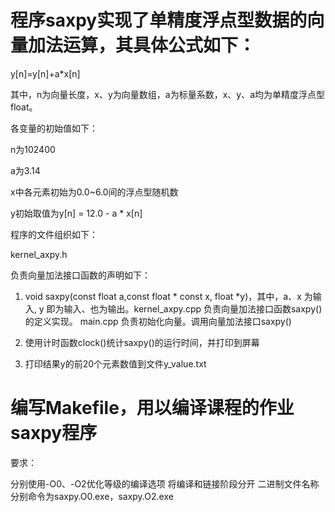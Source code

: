 # 程序saxpy实现了单精度浮点型数据的向量加法运算，其具体公式如下：

y[n]=y[n]+a*x[n]

其中，n为向量长度，x、y为向量数组，a为标量系数，x、y、a均为单精度浮点型float。

各变量的初始值如下：

n为102400

a为3.14

x中各元素初始为0.0~6.0间的浮点型随机数

y初始取值为y[n] = 12.0 - a * x[n]

程序的文件组织如下：

kernel_axpy.h

负责向量加法接口函数的声明如下：
1. void saxpy(const float a,const float * const x, float *y)，其中，a、x 为输入, y 即为输入、也为输出。kernel_axpy.cpp 负责向量加法接口函数saxpy()的定义实现。 main.cpp 负责初始化向量。调用向量加法接口saxpy()

2. 使用计时函数clock()统计saxpy()的运行时间，并打印到屏幕

3. 打印结果y的前20个元素数值到文件y_value.txt

# 编写Makefile，用以编译课程的作业saxpy程序
要求：

分别使用-O0、-O2优化等级的编译选项
将编译和链接阶段分开
二进制文件名称分别命令为saxpy.O0.exe，saxpy.O2.exe
